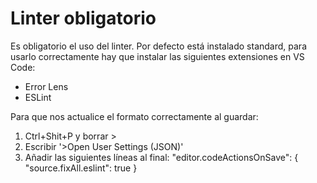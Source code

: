 # Linter obligatorio

Es obligatorio el uso del linter. Por defecto está instalado standard, para usarlo correctamente hay que instalar las siguientes extensiones en VS Code:
- Error Lens
- ESLint

Para que nos actualice el formato correctamente al guardar:
1. Ctrl+Shit+P y borrar >
2. Escribir '>Open User Settings (JSON)'
3. Añadir las siguientes líneas al final:
    "editor.codeActionsOnSave": {
        "source.fixAll.eslint": true
    }